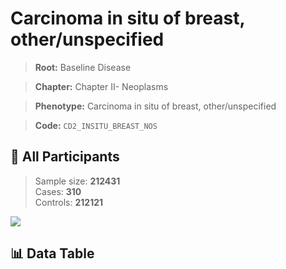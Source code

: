 # Carcinoma in situ of breast, other/unspecified

> **Root:** Baseline Disease  

> **Chapter:** Chapter II- Neoplasms  

> **Phenotype:** Carcinoma in situ of breast, other/unspecified  

> **Code:** `CD2_INSITU_BREAST_NOS`

## 🧪 All Participants  
> Sample size: **212431**  
> Cases: **310**  
> Controls: **212121**
<img src="/Sensitive/Figures/ALL/Incidence/CD2_INSITU_BREAST_NOS.png"/>

## 📊 Data Table
<CsvTableMRF src="/Sensitive/Data/ALL/Incidence/COX_CD2_INSITU_BREAST_NOS.csv"/>

